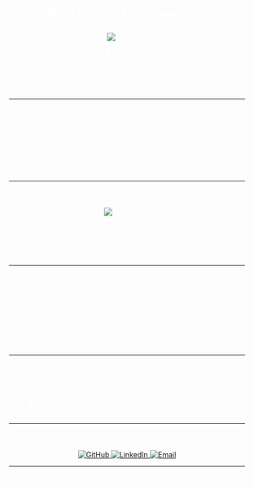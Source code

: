 <div align="center" style="background: url('https://media.giphy.com/media/3o7abB06u9bNzA8lu8/giphy.gif'); background-size: cover; padding: 20px; border-radius: 10px; color: white;">

# 👋 Hi there, I'm **Peeyush**

![Welcome](https://readme-typing-svg.herokuapp.com?font=Fira+Code&size=30&pause=1000&color=36BCF7&vCenter=true&width=435&lines=Passionate+Software+Developer;React+Native+%7C+C%2B%2B+%7C+Java;Competitive+Programmer+%7C+AI+Enthusiast)

🚀 **About Me:**  
I'm a passionate software developer focused on **React Native**, **C++**, **Java**, and **Competitive Coding**. I love solving complex problems, building efficient applications, and constantly learning new technologies to stay ahead in the ever-evolving tech world.

---

💡 **Current Interests:**  
- 📱 Mobile App Development with **React Native**  
- ⚡ Mastering **Competitive Coding** with C++  
- ☕ Exploring **Java** for software development  
- 🤖 Learning **AI Integration** to create smarter apps  
- 🌐 Web Development with **HTML**, **CSS**, and **JavaScript**

---

🛠️ **Tech Stack:**  
<p align="center">
  <img src="https://skillicons.dev/icons?i=cpp,java,react,js,html,css,python,git,vscode,androidstudio" alt="Tech Stack"/>
</p>

- **Languages:** C++, Java, JavaScript, Python  
- **Frameworks:** React Native, Node.js  
- **Tools:** VS Code, Git, Vim, MinGW, Android Studio  
- **Others:** Algorithms, Data Structures, API Development  

---

🌟 **Projects:**  
- 🚀 **Connect Us:** A React Native community module for peer-to-peer student interaction.  
- 🔍 **File Finder App:** Optimized file searching tool for laptops and mobiles.  
- 🏙️ **Smart Slum Initiative:** Data-driven solutions for urban development.  

---

📈 **What I'm Up To:**  
- 🌱 Learning **AI integration** with mobile and software apps  
- 🚀 Improving my **competitive programming** skills  
- 💼 Working on real-world projects to sharpen my **development expertise**  

---

📬 **Let's Connect:**  
<p align="center">
  <a href="https://github.com/peeyush6" target="_blank">
    <img src="https://img.shields.io/badge/GitHub-181717?style=for-the-badge&logo=github&logoColor=white" alt="GitHub"/>
  </a>
  <a href="https://www.linkedin.com/in/your-profile" target="_blank">
    <img src="https://img.shields.io/badge/LinkedIn-0077B5?style=for-the-badge&logo=linkedin&logoColor=white" alt="LinkedIn"/>
  </a>
  <a href="mailto:your-email@example.com" target="_blank">
    <img src="https://img.shields.io/badge/Email-D14836?style=for-the-badge&logo=gmail&logoColor=white" alt="Email"/>
  </a>
</p>

---

*"Code with passion, build with purpose."* ✨

</div>
